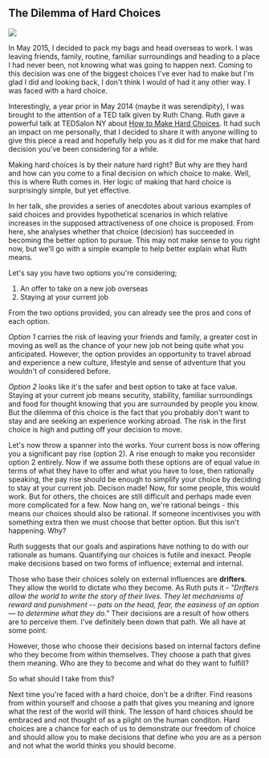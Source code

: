 ## The Dilemma of Hard Choices ##

![](http://pas-wordpress-media.s3.amazonaws.com/wp-content/uploads/2013/09/Man-Choosing-Between-Two-Roads.jpg)

In May 2015, I decided to pack my bags and head overseas to work. I was leaving friends, family, routine, familiar surroundings and heading to a place I had never been, not knowing what was going to happen next. Coming to this decision was one of the biggest choices I've ever had to make but I'm glad I did and looking back, I don't think I would of had it any other way. I was faced with a hard choice. 

Interestingly, a year prior in May 2014 (maybe it was serendipity), I was brought to the attention of a TED talk given by Ruth Chang. Ruth gave a powerful talk at TEDSalon NY about [How to Make Hard Choices](http://www.ted.com/talks/ruth_chang_how_to_make_hard_choices). It had such an impact on me personally, that I decided to share it with anyone willing to give this piece a read and hopefully help you as it did for me make that hard decision you've been considering for a while. 

Making hard choices is by their nature hard right? But why are they hard and how can you come to a final decision on which choice to make. Well, this is where Ruth comes in. Her logic of making that hard choice is surprisingly simple, but yet effective. 

In her talk, she provides a series of anecdotes about various examples of said choices and provides hypothetical scenarios in which relative increases in the supposed attractiveness of one choice is proposed. From here, she analyses whether that choice (decision) has succeeded in becoming the better option to pursue. This may not make sense to you right now, but we'll go with a simple example to help better explain what Ruth means.

Let's say you have two options you're considering;

1. An offer to take on a new job overseas
2. Staying at your current job

From the two options provided, you can already see the pros and cons of each option. 

*Option 1* carries the risk of leaving your friends and family, a greater cost in moving as well as the chance of your new job not being quite what you anticipated.  However, the option provides an opportunity to travel abroad and experience a new culture, lifestyle and sense of adventure that you wouldn't of considered before.

*Option 2* looks like it's the safer and best option to take at face value. Staying at your current job means security, stability, familiar surroundings and food for thought knowing that you are surrounded by people you know. But the dilemma of this choice is the fact that you probably don't want to stay and are seeking an experience working abroad. The risk in the first choice is high and putting off your decision to move. 

Let's now throw a spanner into the works. Your current boss is now offering you a significant pay rise (option 2). A rise enough to make you reconsider option 2 entirely. Now if we assume both these options are of equal value in terms of what they have to offer and what you have to lose, then rationally speaking, the pay rise should be enough to simplify your choice by deciding to stay at your current job. Decison made! Now, for some people, this would work. But for others, the choices are still difficult and perhaps made even more complicated for a few. Now hang on, we're rational beings - this means our choices should also be rational. If someone incentivises you with something extra then we must choose that better option. But this isn't happening. Why?

Ruth suggests that our goals and aspirations have nothing to do with our rationale as humans. Quantifying our choices is futile and inexact. People make decisions based on two forms of influence; external and internal. 

Those who base their choices solely on external influences are **drifters**. They allow the world to dictate who they become. As Ruth puts it - *"Drifters allow the world to write the story of their lives. They let mechanisms of reward and punishment -- pats on the head, fear, the easiness of an option — to determine what they do."* Their decisions are a result of how others are to perceive them. I've definitely been down that path. We all have at some point. 

However, those who choose their decisions based on internal factors define who they become from within themselves. They choose a path that gives them meaning. Who are they to become and what do they want to fulfill?

So what should I take from this? 

Next time you're faced with a hard choice, don't be a drifter. Find reasons from within yourself and choose a path that gives you meaning and ignore what the rest of the world will think. The lesson of hard choices should be embraced and not thought of as a plight on the human conditon. Hard choices are a chance for each of us to demonstrate our freedom of choice and should allow you to make decisions that define who you are as a person and not what the world thinks you should become. 


